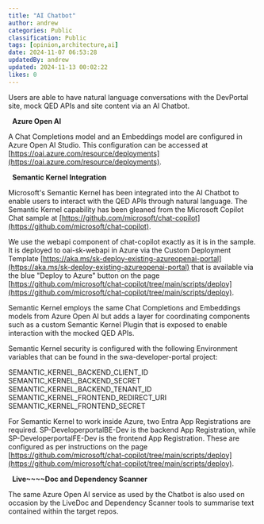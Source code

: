 ```yaml
---
title: "AI Chatbot"
author: andrew
categories: Public
classification: Public
tags: [opinion,architecture,ai]
date: 2024-11-07 06:53:28 
updatedBy: andrew
updated: 2024-11-13 00:02:22 
likes: 0
---
```


Users are able to have natural language conversations with the DevPortal site, mock QED APIs and site content via an AI Chatbot.

&nbsp;
**Azure Open AI**

A Chat Completions model and an Embeddings model are configured in Azure Open AI Studio. This configuration can be accessed at [https://oai.azure.com/resource/deployments](https://oai.azure.com/resource/deployments).

&nbsp;
**Semantic Kernel Integration**

Microsoft's Semantic Kernel has been integrated into the AI Chatbot to enable users to interact with the QED APIs through natural language.  The Semantic Kernel capability has been gleaned from the Microsoft Copilot Chat sample at [https://github.com/microsoft/chat-copilot](https://github.com/microsoft/chat-copilot).

We use the webapi component of chat-copilot exactly as it is in the sample. It is deployed to oai-sk-webapi in Azure via the Custom Deployment Template [https://aka.ms/sk-deploy-existing-azureopenai-portal](https://aka.ms/sk-deploy-existing-azureopenai-portal) that is available via the blue "Deploy to Azure" button on the page [https://github.com/microsoft/chat-copilot/tree/main/scripts/deploy](https://github.com/microsoft/chat-copilot/tree/main/scripts/deploy).

Semantic Kernel employs the same Chat Completions and Embeddings models from Azure Open AI but adds a layer for coordinating components such as a custom Semantic Kernel Plugin that is exposed to enable interaction with the mocked QED APIs.

Semantic Kernel security is configured with the following Environment variables that can be found in the swa-developer-portal project:

SEMANTIC_KERNEL_BACKEND_CLIENT_ID
SEMANTIC_KERNEL_BACKEND_SECRET
SEMANTIC_KERNEL_BACKEND_TENANT_ID
SEMANTIC_KERNEL_FRONTEND_REDIRECT_URI
SEMANTIC_KERNEL_FRONTEND_SECRET

For Semantic Kernel to work inside Azure, two Entra App Registrations are required. SP-DeveloperportalBE-Dev is the backend App Registration, while SP-DeveloperportalFE-Dev is the frontend App Registration. These are configured as per instructions on the page [https://github.com/microsoft/chat-copilot/tree/main/scripts/deploy](https://github.com/microsoft/chat-copilot/tree/main/scripts/deploy).

&nbsp;
**Live~~~~Doc and Dependency Scanner**

The same Azure Open AI service as used by the Chatbot is also used on occasion by the LiveDoc and Dependency Scanner tools to summarise text contained within the target repos.